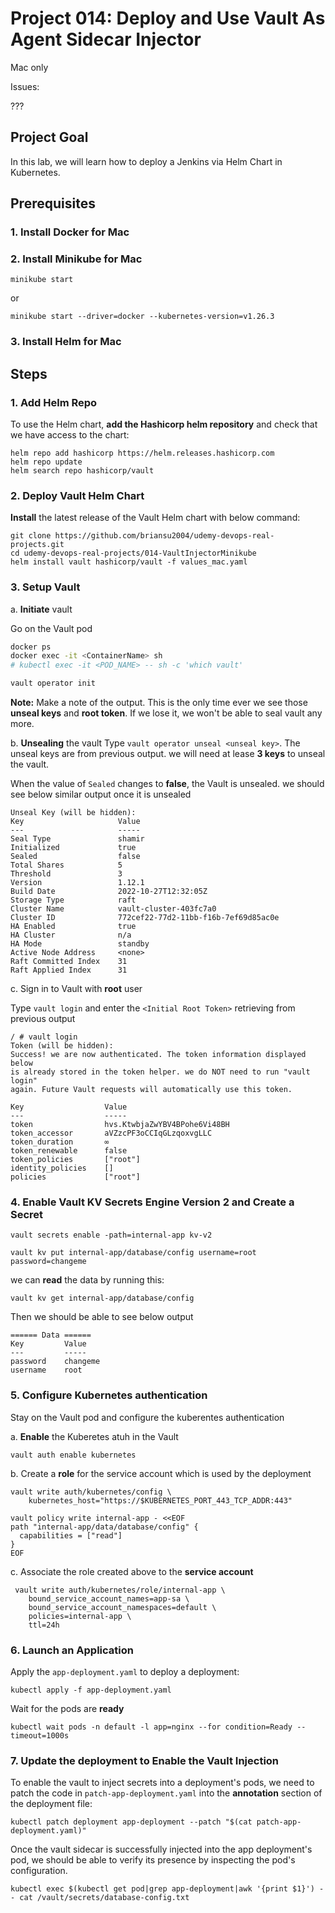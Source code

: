 # Project 014: Deploy and Use Vault As Agent Sidecar Injector

Mac only

Issues:

???

## Project Goal

In this lab, we will learn how to deploy a Jenkins via Helm Chart in Kubernetes.

## Prerequisites

### 1. Install Docker for Mac

### 2. Install Minikube for Mac

```dos
minikube start
```

or

```dos
minikube start --driver=docker --kubernetes-version=v1.26.3
```

### 3. Install Helm for Mac

## Steps

### 1. Add Helm Repo

To use the Helm chart, **add the Hashicorp helm repository** and check that we have access to the chart:

```dos
helm repo add hashicorp https://helm.releases.hashicorp.com
helm repo update
helm search repo hashicorp/vault
```

<!--
```bash

```
-->

### 2. Deploy Vault Helm Chart

**Install** the latest release of the Vault Helm chart with below command:

```dos
git clone https://github.com/briansu2004/udemy-devops-real-projects.git
cd udemy-devops-real-projects/014-VaultInjectorMinikube
helm install vault hashicorp/vault -f values_mac.yaml
```

<!--
```bash

```
-->

### 3. Setup Vault

a. **Initiate** vault

Go on the Vault pod

```bash
docker ps
docker exec -it <ContainerName> sh
# kubectl exec -it <POD_NAME> -- sh -c 'which vault'

vault operator init
```

<!--
```bash
/ $ vault operator init
Unseal Key 1: FQwAnZCUIN80zM03SfndDEIxVm8/owBOgjIx9oS0fPL5
Unseal Key 2: 5diVo848wP0I43IVoFbAIuuO909Oej7wVfasTcs2NkRk
Unseal Key 3: jY3PSPd12pvpfxflj8YHBNVRjK8q+jDzzeP5G184G8wd
Unseal Key 4: zc4VY9seZw/0sg0AnnuJc4oUd9H/bST2NEFTxW1biUCZ
Unseal Key 5: Zzeclhs9hLd2uDpYYYtrSbYdSSqhkEmw8JJ5eMMER0Nt

Initial Root Token: hvs.2qvdZJViuTnS44a1Jcj8oaBq

Vault initialized with 5 key shares and a key threshold of 3. Please securely
distribute the key shares printed above. When the Vault is re-sealed,
restarted, or stopped, we must supply at least 3 of these keys to unseal it
before it can start servicing requests.

Vault does not store the generated root key. Without at least 3 keys to
reconstruct the root key, Vault will remain permanently sealed!

It is possible to generate new unseal keys, provided we have a quorum of
existing unseal keys shares. See "vault operator rekey" for more information.
```
--->

**Note:** Make a note of the output. This is the only time ever we see those **unseal keys** and **root token**. If we lose it, we won't be able to seal vault any more.

b. **Unsealing** the vault
Type `vault operator unseal <unseal key>`. The unseal keys are from previous output. we will need at lease **3 keys** to unseal the vault.

When the value of  `Sealed` changes to **false**, the Vault is unsealed. we should see below similar output once it is unsealed

```dos
Unseal Key (will be hidden): 
Key                     Value
---                     -----
Seal Type               shamir
Initialized             true
Sealed                  false
Total Shares            5
Threshold               3
Version                 1.12.1
Build Date              2022-10-27T12:32:05Z
Storage Type            raft
Cluster Name            vault-cluster-403fc7a0
Cluster ID              772cef22-77d2-11bb-f16b-7ef69d85ac0e
HA Enabled              true
HA Cluster              n/a
HA Mode                 standby
Active Node Address     <none>
Raft Committed Index    31
Raft Applied Index      31
```

c. Sign in to Vault with **root** user

Type `vault login` and enter the `<Initial Root Token>` retrieving from previous output

```dos
/ # vault login
Token (will be hidden): 
Success! we are now authenticated. The token information displayed below
is already stored in the token helper. we do NOT need to run "vault login"
again. Future Vault requests will automatically use this token.

Key                  Value
---                  -----
token                hvs.KtwbjaZwYBV4BPohe6Vi48BH
token_accessor       aVZzcPF3oCCIqGLzqoxvgLLC
token_duration       ∞
token_renewable      false
token_policies       ["root"]
identity_policies    []
policies             ["root"]
```

### 4. Enable Vault KV Secrets Engine Version 2 and Create a Secret

<!--
> Refer to <https://developer.hashicorp.com/vault/docs/secrets/kv/kv-v2>
-->

```dos
vault secrets enable -path=internal-app kv-v2

vault kv put internal-app/database/config username=root password=changeme
```

<!--
```bash
/ $ vault secrets enable -path=internal-app kv-v2
Success! Enabled the kv-v2 secrets engine at: internal-app/
/ $ 
/ $ vault kv put internal-app/database/config username=root password=changeme
========== Secret Path ==========
internal-app/data/database/config

======= Metadata =======
Key                Value
---                -----
created_time       2023-04-09T21:02:11.54113053Z
custom_metadata    <nil>
deletion_time      n/a
destroyed          false
version            1
```
-->

we can **read** the data by running this:

```dos
vault kv get internal-app/database/config
```

Then we should be able to see below output

```dos
====== Data ======
Key         Value
---         -----
password    changeme
username    root
```

<!--
```bash
/ $ vault kv get internal-app/database/config
========== Secret Path ==========
internal-app/data/database/config

======= Metadata =======
Key                Value
---                -----
created_time       2023-04-09T21:02:11.54113053Z
custom_metadata    <nil>
deletion_time      n/a
destroyed          false
version            1

====== Data ======
Key         Value
---         -----
password    changeme
username    root
```
-->

### 5. Configure Kubernetes authentication

Stay on the Vault pod and configure the kuberentes authentication

a. **Enable** the Kuberetes atuh in the Vault

```dos
vault auth enable kubernetes
```

<!--
```bash
/ $ vault auth enable kubernetes
Success! Enabled kubernetes auth method at: kubernetes/
```
-->

b. Create a **role** for the service account which is used by the deployment

```dos
vault write auth/kubernetes/config \
    kubernetes_host="https://$KUBERNETES_PORT_443_TCP_ADDR:443"

vault policy write internal-app - <<EOF
path "internal-app/data/database/config" {
  capabilities = ["read"]
}
EOF
```

<!--
```bash
/ $ echo $KUBERNETES_PORT_443_TCP_ADDR
10.96.0.1
/ $ 
/ $ vault write auth/kubernetes/config \
>     kubernetes_host="https://$KUBERNETES_PORT_443_TCP_ADDR:443"
Success! Data written to: auth/kubernetes/config
/ $ 
/ $ vault policy write internal-app - <<EOF
> path "internal-app/data/database/config" {
>   capabilities = ["read"]
> }
> EOF
Success! Uploaded policy: internal-app
```
-->

<!--
> Note: Since version 2 kv has prefixed `data/`, your secret path will be `internal-app/data/database/config`, instead of `internal-app/database/config`
-->

c. Associate the role created above to the **service account**

```dos
 vault write auth/kubernetes/role/internal-app \
    bound_service_account_names=app-sa \
    bound_service_account_namespaces=default \
    policies=internal-app \
    ttl=24h
```

<!--
```bash
/ $  vault write auth/kubernetes/role/internal-app \
>     bound_service_account_names=app-sa \
>     bound_service_account_namespaces=default \
>     policies=internal-app \
>     ttl=24h
Success! Data written to: auth/kubernetes/role/internal-app
```
-->

### 6. Launch an Application

Apply the `app-deployment.yaml` to deploy a deployment:

```dos
kubectl apply -f app-deployment.yaml
```

<!--
```bash
devops@Brians-MacBook-Pro 014-VaultInjectorMinikube % kubectl apply -f app-deployment.yaml
deployment.apps/app-deployment created
serviceaccount/app-sa created
```
-->

Wait for the pods are **ready**

```dos
kubectl wait pods -n default -l app=nginx --for condition=Ready --timeout=1000s
```

<!--
```bash
devops@Brians-MacBook-Pro 014-VaultInjectorMinikube % kubectl wait pods -n default -l app=nginx --for condition=Ready --timeout=1000s
pod/app-deployment-d5f84c98d-9w5hz condition met
pod/app-deployment-d5f84c98d-gjtwf condition met
pod/app-deployment-d5f84c98d-kvw62 condition met
```
-->

### 7. Update the deployment to Enable the Vault Injection

To enable the vault to inject secrets into a deployment's pods, we need to patch the code in `patch-app-deployment.yaml` into the **annotation** section of the deployment file:

```dos
kubectl patch deployment app-deployment --patch "$(cat patch-app-deployment.yaml)"
```

<!--
```bash
devops@Brians-MacBook-Pro 014-VaultInjectorMinikube % kubectl wait pods -n default -l app=nginx --for condition=Ready --timeout=1000s
pod/app-deployment-d5f84c98d-9w5hz condition met
pod/app-deployment-d5f84c98d-gjtwf condition met
pod/app-deployment-d5f84c98d-kvw62 condition met
```
-->

Once the vault sidecar is successfully injected into the app deployment's pod, we should be able to verify its presence by inspecting the pod's configuration.

```dos
kubectl exec $(kubectl get pod|grep app-deployment|awk '{print $1}') -- cat /vault/secrets/database-config.txt
```
